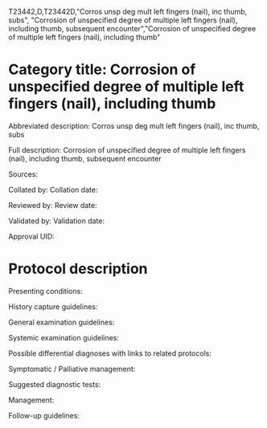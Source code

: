 T23442,D,T23442D,"Corros unsp deg mult left fingers (nail), inc thumb, subs", "Corrosion of unspecified degree of multiple left fingers (nail), including thumb, subsequent encounter","Corrosion of unspecified degree of multiple left fingers (nail), including thumb"
# Category title: Corrosion of unspecified degree of multiple left fingers (nail), including thumb

Abbreviated description: Corros unsp deg mult left fingers (nail), inc thumb, subs

Full description: Corrosion of unspecified degree of multiple left fingers (nail), including thumb, subsequent encounter

Sources:

Collated by:
Collation date:

Reviewed by:
Review date:

Validated by:
Validation date:

Approval UID:

# Protocol description

Presenting conditions:

History capture guidelines:

General examination guidelines:

Systemic examination guidelines:

Possible differential diagnoses with links to related protocols:

Symptomatic / Palliative management:

Suggested diagnostic tests:

Management:

Follow-up guidelines:
